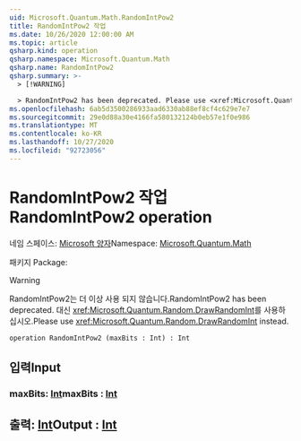 ```yaml
---
uid: Microsoft.Quantum.Math.RandomIntPow2
title: RandomIntPow2 작업
ms.date: 10/26/2020 12:00:00 AM
ms.topic: article
qsharp.kind: operation
qsharp.namespace: Microsoft.Quantum.Math
qsharp.name: RandomIntPow2
qsharp.summary: >-
  > [!WARNING]

  > RandomIntPow2 has been deprecated. Please use <xref:Microsoft.Quantum.Random.DrawRandomInt> instead.
ms.openlocfilehash: 6ab5d3500286933aad6330ab88ef8cf4c629e7e7
ms.sourcegitcommit: 29e0d88a30e4166fa580132124b0eb57e1f0e986
ms.translationtype: MT
ms.contentlocale: ko-KR
ms.lasthandoff: 10/27/2020
ms.locfileid: "92723056"
---
```

# <a name="randomintpow2-operation"></a><span data-ttu-id="7ad14-102">RandomIntPow2 작업</span><span class="sxs-lookup"><span data-stu-id="7ad14-102">RandomIntPow2 operation</span></span>

<span data-ttu-id="7ad14-103">네임 스페이스: [Microsoft 양자](xref:Microsoft.Quantum.Math)</span><span class="sxs-lookup"><span data-stu-id="7ad14-103">Namespace: [Microsoft.Quantum.Math](xref:Microsoft.Quantum.Math)</span></span>

<span data-ttu-id="7ad14-104">패키지 [](https://nuget.org/packages/)</span><span class="sxs-lookup"><span data-stu-id="7ad14-104">Package: [](https://nuget.org/packages/)</span></span>


> [!WARNING]
> <span data-ttu-id="7ad14-105">RandomIntPow2는 더 이상 사용 되지 않습니다.</span><span class="sxs-lookup"><span data-stu-id="7ad14-105">RandomIntPow2 has been deprecated.</span></span> <span data-ttu-id="7ad14-106">대신 <xref:Microsoft.Quantum.Random.DrawRandomInt>를 사용하십시오.</span><span class="sxs-lookup"><span data-stu-id="7ad14-106">Please use <xref:Microsoft.Quantum.Random.DrawRandomInt> instead.</span></span>



```qsharp
operation RandomIntPow2 (maxBits : Int) : Int
```


## <a name="input"></a><span data-ttu-id="7ad14-107">입력</span><span class="sxs-lookup"><span data-stu-id="7ad14-107">Input</span></span>

### <a name="maxbits--int"></a><span data-ttu-id="7ad14-108">maxBits: [Int](xref:microsoft.quantum.lang-ref.int)</span><span class="sxs-lookup"><span data-stu-id="7ad14-108">maxBits : [Int](xref:microsoft.quantum.lang-ref.int)</span></span>





## <a name="output--int"></a><span data-ttu-id="7ad14-109">출력: [Int](xref:microsoft.quantum.lang-ref.int)</span><span class="sxs-lookup"><span data-stu-id="7ad14-109">Output : [Int](xref:microsoft.quantum.lang-ref.int)</span></span>

